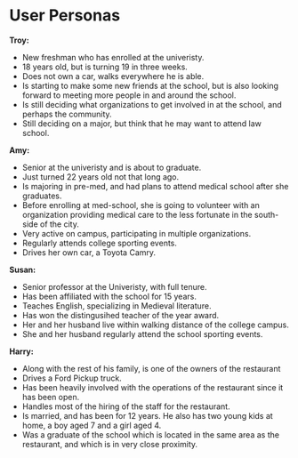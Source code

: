 # User Personas

**Troy:**
 - New freshman who has enrolled at the univeristy.
 - 18 years old, but is turning 19 in three weeks.
 - Does not own a car, walks everywhere he is able.
 - Is starting to make some new friends at the school, but is also looking forward to meeting more people in and around the school.
 - Is still deciding what organizations to get involved in at the school, and perhaps the community.
 - Still deciding on a major, but think that he may want to attend law school.

**Amy:**
 - Senior at the univeristy and is about to graduate.
 - Just turned 22 years old not that long ago.
 - Is majoring in pre-med, and had plans to attend medical school after she graduates.
 - Before enrolling at med-school, she is going to volunteer with an organization providing medical care to the less fortunate in the south-side of the city.
 - Very active on campus, participating in multiple organizations.
 - Regularly attends college sporting events.
 - Drives her own car, a Toyota Camry.

**Susan:**
 - Senior professor at the Univeristy, with full tenure.
 - Has been affiliated with the school for 15 years.
 - Teaches English, specializing in Medieval literature.
 - Has won the distingusihed teacher of the year award.
 - Her and her husband live within walking distance of the college campus.
 - She and her husband regularly attend the school sporting events.

**Harry:**
 - Along with the rest of his family, is one of the owners of the restaurant
 - Drives a Ford Pickup truck.
 - Has been heavily involved with the operations of the restaurant since it has been open.
 - Handles most of the hiring of the staff for the restaurant. 
 - Is married, and has been for 12 years. He also has two young kids at home, a boy aged 7 and a girl aged 4. 
 - Was a graduate of the school which is located in the same area as the restaurant, and which is in very close proximity. 